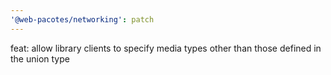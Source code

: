 ```yaml
---
'@web-pacotes/networking': patch
---
```


feat: allow library clients to specify media types other than those defined in the union type
